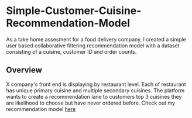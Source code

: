 # Simple-Customer-Cuisine-Recommendation-Model
As a take home assesment for a food delivery company, I created a simple user based collaborative filtering recommendation model with a dataset consisting of a cuisine, customer ID and order counts.

## Overview
X company's front end is displaying by restaurant level. Each of restaurant has unique primary cuisine and multiple secondary cuisines. 
The platform wants to create a recommendation lane to customers top 3 cuisines they are likelihood to choose but have never ordered before. 
Check out my recommendation model [here](https://github.com/yurijeon-g/Simple-Customer-Cuisine-Recommendation-Model/blob/main/Cuisine%20Recommendation%20Model%20.ipynb)








